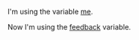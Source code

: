[me]:mailto:myemail@cloudylogic.com
[feedback]:mailto:email@yourdomain.com?subject=Your%20Film%20Title%20Feedback

I'm using the variable [me].

Now I'm using the [feedback] variable.
